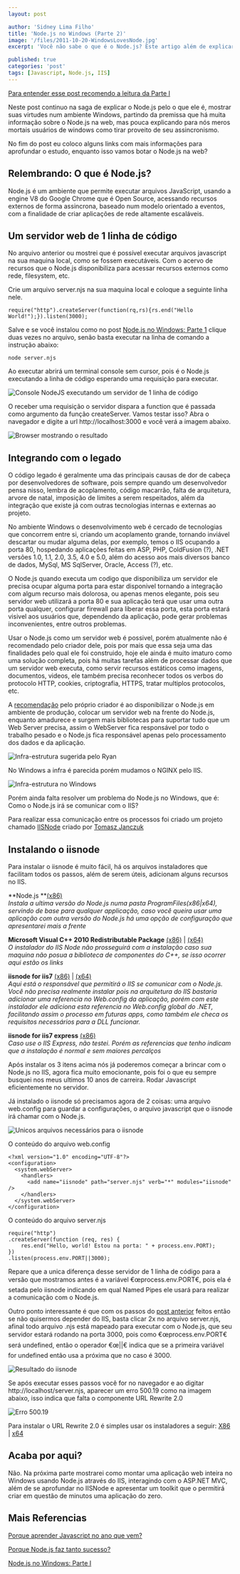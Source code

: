 ```yaml
---
layout: post

author: 'Sidney Lima Filho'
title: 'Node.js no Windows (Parte 2)'
image: '/files/2011-10-20-WindowsLovesNode.jpg'
excerpt: 'Você não sabe o que é o Node.js? Este artigo além de explicar como usar, também explica o que é e sua história.'

published: true
categories: 'post'
tags: [Javascript, Node.js, IIS]
---
```

[Para entender esse post recomendo a leitura da Parte I][1]

Neste post continuo na saga de explicar o Node.js pelo o que ele é, mostrar suas virtudes num ambiente Windows, partindo da premissa que há muita informação sobre o Node.js na web, mas pouca explicando para nós meros mortais usuários de windows como tirar proveito de seu assincronismo.

No fim do post eu coloco alguns links com mais informações para aprofundar o estudo, enquanto isso vamos botar o Node.js na web?

## Relembrando: O que é Node.js?

Node.js é um ambiente que permite executar arquivos JavaScript, usando a engine V8 do Google Chrome que é Open Source, acessando recursos externos de forma assincrona, baseado num modelo orientado a eventos, com a finalidade de criar aplicações de rede altamente escaláveis.

## Um servidor web de 1 linha de código

No arquivo anterior ou mostrei que é possível executar arquivos javascript na sua maquina local, como se fossem executáveis. Com o acervo de recursos que o Node.js disponibiliza para acessar recursos externos como rede, filesystem, etc.

Crie um arquivo server.njs na sua maquina local e coloque a seguinte linha nele.

    require("http").createServer(function(rq,rs){rs.end("Hello World!");}).listen(3000); 

Salve e se você instalou como no post [Node.js no Windows: Parte 1][1] clique duas vezes no arquivo, senão basta executar na linha de comando a instrução abaixo:

    node server.njs 

Ao executar abrirá um terminal console sem cursor, pois é o Node.js executando a linha de código esperando uma requisição para executar.

![Console NodeJS executando um servidor de 1 linha de código][2]

O receber uma requisição o servidor dispara a function que é passada como argumento da função createServer. Vamos testar isso? Abra o navegador e digite a url http://localhost:3000 e você verá a imagem abaixo.

![Browser mostrando o resultado][3]

## Integrando com o legado

O código legado é geralmente uma das principais causas de dor de cabeça por desenvolvedores de software, pois sempre quando um desenvolvedor pensa nisso, lembra de acoplamento, código macarrão, falta de arquitetura, arvore de natal, imposição de limites a serem respeitados, além da integração que existe já com outras tecnologias internas e externas ao projeto.

No ambiente Windows o desenvolvimento web é cercado de tecnologias que concorrem entre si, criando um acoplamento grande, tornando inviável descartar ou mudar alguma delas, por exemplo, temos o IIS ocupando a porta 80, hospedando aplicações feitas em ASP, PHP, ColdFusion (?), .NET versões 1.0, 1.1, 2.0, 3.5, 4.0 e 5.0, além do acesso aos mais diversos banco de dados, MySql, MS SqlServer, Oracle, Access (?), etc.

O Node.js quando executa um codigo que disponibiliza um servidor ele precisa ocupar alguma porta para estar disponivel tornando a integração com algum recurso mais dolorosa, ou apenas menos elegante, pois seu servidor web utilizará a porta 80 e sua aplicação terá que usar uma outra porta qualquer, configurar firewall para liberar essa porta, esta porta estará visivel aos usuários que, dependendo da aplicação, pode gerar problemas inconvenientes, entre outros problemas.

Usar o Node.js como um servidor web é possivel, porém atualmente não é recomendado pelo criador dele, pois por mais que essa seja uma das finalidades pelo qual ele foi construido, hoje ele ainda é muito imaturo como uma solução completa, pois há muitas tarefas além de processar dados que um servidor web executa, como servir recursos estáticos como imagens, documentos, videos, ele também precisa reconhecer todos os verbos do protocolo HTTP, cookies, criptografia, HTTPS, tratar multiplos protocolos, etc.

A [recomendação][4] pelo próprio criador é ao disponibilizar o Node.js em ambiente de produção, colocar um servidor web na frente do Node.js, enquanto amadurece e surgem mais bibliotecas para suportar tudo que um Web Server precisa, assim o WebServer fica responsável por todo o trabalho pesado e o Node.js fica responsável apenas pelo processamento dos dados e da aplicação.

![Infra-estrutura sugerida pelo Ryan][5]

No Windows a infra é parecida porém mudamos o NGINX pelo IIS.

![Infra-estrutura no Windows][6]

Porém ainda falta resolver um problema do Node.js no Windows, que é: Como o Node.js irá se comunicar com o IIS?

Para realizar essa comunicação entre os processos foi criado um projeto chamado [IISNode][7] criado por [Tomasz Janczuk][8]

## Instalando o iisnode

Para instalar o iisnode é muito fácil, há os arquivos instaladores que facilitam todos os passos, além de serem úteis, adicionam alguns recursos no IIS.

**Node.js **[(x86)][9]  
*Instala a ultima versão do Node.js numa pasta ProgramFiles(x86|x64), servindo de base para qualquer applicação, caso você queira usar uma aplicação com outra versão do Node.js há uma opção de configuração que apresentarei mais a frente*

**Microsoft Visual C++ 2010 Redistributable Package**  [(x86)][10] | [(x64)  
][11]*O instalador do IIS Node não prosseguirá com a instalação caso sua maquina não posua a biblioteca de componentes do C++, se isso ocorrer aqui estão os links*

**iisnode for iis7** [(x86)][12] | [(x64)][13]  
*Aqui está o responsável que permitirá o IIS se comunicar com o Node.js. Você não precisa realmente instalar pois na arquitetura do IIS bastaria adicionar uma referencia no Web.config da aplicação, porém com este instalador ele adiciona esta referencia no Web.config global do .NET, facilitando assim o processo em futuras apps, como também ele checa os requisitos necessários para a DLL funcionar.*

**iisnode for iis7 express** [(x86)][14]  
*Caso use o IIS Express, não testei. Porém as referencias que tenho indicam que a instalação é normal e sem maiores percalços*

Após instalar os 3 itens acima nós já poderemos começar a brincar com o Node.js no IIS, agora fica muito emocionante, pois foi o que eu sempre busquei nos meus ultimos 10 anos de carreira. Rodar Javascript eficientemente no servidor.

Já instalado o iisnode só precisamos agora de 2 coisas: uma arquivo web.config para guardar a configurações, o arquivo javascript que o iisnode irá chamar com o Node.js.

![Unicos arquivos necessários para o iisnode][15]

O conteúdo do arquivo web.config

    <?xml version="1.0" encoding="UTF-8"?>
    <configuration>
      <system.webServer>
        <handlers>
          <add name="iisnode" path="server.njs" verb="*" modules="iisnode" />
        </handlers>
      </system.webServer>
    </configuration>

O conteúdo do arquivo server.njs

    require("http")
    .createServer(function (req, res) {
    	res.end("Hello, world! Estou na porta: " + process.env.PORT);
    })
    .listen(process.env.PORT||3000);

Repare que a unica diferença desse servidor de 1 linha de código para a versão que mostramos antes é a variável €œprocess.env.PORT€, pois ela é setada pelo iisnode indicando em qual Named Pipes ele usará para realizar a comunicação com o Node.js.

Outro ponto interessante é que com os passos do [post anterior][1] feitos então se não quisermos depender do IIS, basta clicar 2x no arquivo server.njs, afinal todo arquivo .njs está mapeado para executar com o Node.js, que seu servidor estará rodando na porta 3000, pois como €œprocess.env.PORT€ será undefined, então o operador €œ||€ indica que se a primeira variável for undefined então usa a próxima que no caso é 3000.

![Resultado do iisnode][16]

Se após executar esses passos você for no navegador e ao digitar http://localhost/server.njs, aparecer um erro 500.19 como na imagem abaixo, isso indica que falta o componente URL Rewrite 2.0

![Erro 500.19][17]

Para instalar o URL Rewrite 2.0 é simples usar os instaladores a seguir: [X86][18] | [x64][19]

## Acaba por aqui?

Não. Na próxima parte mostrarei como montar uma aplicação web inteira no Windows usando Node.js através do IIS, interagindo com o ASP.NET MVC, além de se aprofundar no IISNode e apresentar um toolkit que o permitirá criar em questão de minutos uma aplicação do zero.

## Mais Referencias

[Porque aprender Javascript no ano que vem?][20]

[Porque Node.js faz tanto sucesso?][21]

[Node.js no Windows: Parte I][1]

 [1]: /nodejs-no-windows/
 [2]: /files/2011-11-03-node_server_1_line.png
 [3]: /files/2011-11-03-node_server_1_line_result.png
 [4]: http://nodejs.org/cinco_de_node.pdf
 [5]: /files/2011-11-03-node_sugest_infra.png
 [6]: /files/2011-11-03-node_sugest_infra_windows.png
 [7]: https://github.com/tjanczuk/iisnode
 [8]: http://tomasz.janczuk.org
 [9]: http://go.microsoft.com/?linkid=9784334
 [10]: http://www.microsoft.com/download/en/details.aspx?displaylang=en&id=5555
 [11]: http://www.microsoft.com/download/en/details.aspx?id=14632
 [12]: http://go.microsoft.com/?linkid=9784330
 [13]: http://go.microsoft.com/?linkid=9784331
 [14]: http://go.microsoft.com/?linkid=9784329
 [15]: /files/2011-11-03-iisnode_sample_files.png
 [16]: /files/2011-11-03-iisnode_server_1_line_result.jpg
 [17]: /files/2011-11-03-erro500.19.png
 [18]: http://go.microsoft.com/?linkid=9722533
 [19]: http://go.microsoft.com/?linkid=9722532
 [20]: http://radar.oreilly.com/2011/06/time-to-learn-javascript.html
 [21]: http://radar.oreilly.com/2011/06/node-javascript-success.html